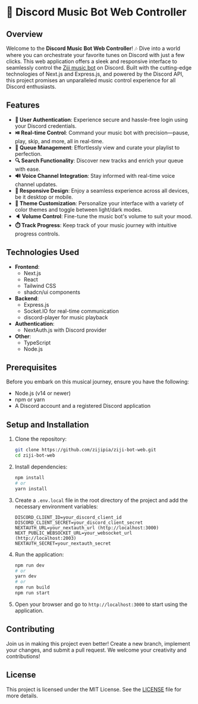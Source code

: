 # 🎵 Discord Music Bot Web Controller

## Overview

Welcome to the **Discord Music Bot Web Controller**! 🎶 Dive into a world where you can orchestrate
your favorite tunes on Discord with just a few clicks. This web application offers a sleek and
responsive interface to seamlessly control the
[Ziji music bot](https://github.com/zijipia/Ziji-bot-discord) on Discord. Built with the
cutting-edge technologies of Next.js and Express.js, and powered by the Discord API, this project
promises an unparalleled music control experience for all Discord enthusiasts.

## Features

- **🔐 User Authentication**: Experience secure and hassle-free login using your Discord
  credentials.
- **⏯️ Real-time Control**: Command your music bot with precision—pause, play, skip, and more, all
  in real-time.
- **📜 Queue Management**: Effortlessly view and curate your playlist to perfection.
- **🔍 Search Functionality**: Discover new tracks and enrich your queue with ease.
- **🔊 Voice Channel Integration**: Stay informed with real-time voice channel updates.
- **📱 Responsive Design**: Enjoy a seamless experience across all devices, be it desktop or mobile.
- **🎨 Theme Customization**: Personalize your interface with a variety of color themes and toggle
  between light/dark modes.
- **🔈 Volume Control**: Fine-tune the music bot's volume to suit your mood.
- **⏱️ Track Progress**: Keep track of your music journey with intuitive progress controls.

## Technologies Used

- **Frontend**:
  - Next.js
  - React
  - Tailwind CSS
  - shadcn/ui components
- **Backend**:
  - Express.js
  - Socket.IO for real-time communication
  - discord-player for music playback
- **Authentication**:
  - NextAuth.js with Discord provider
- **Other**:
  - TypeScript
  - Node.js

## Prerequisites

Before you embark on this musical journey, ensure you have the following:

- Node.js (v14 or newer)
- npm or yarn
- A Discord account and a registered Discord application

## Setup and Installation

1. Clone the repository:

   ```bash
   git clone https://github.com/zijipia/ziji-bot-web.git
   cd ziji-bot-web
   ```

2. Install dependencies:

   ```bash
   npm install
   # or
   yarn install
   ```

3. Create a `.env.local` file in the root directory of the project and add the necessary environment
   variables:

   ```plaintext
   DISCORD_CLIENT_ID=your_discord_client_id
   DISCORD_CLIENT_SECRET=your_discord_client_secret
   NEXTAUTH_URL=your_nextauth_url (http://localhost:3000)
   NEXT_PUBLIC_WEBSOCKET_URL=your_websocket_url (http://localhost:2003)
   NEXTAUTH_SECRET=your_nextauth_secret
   ```

4. Run the application:

   ```bash
   npm run dev
   # or
   yarn dev
   # or
   npm run build
   npm run start
   ```

5. Open your browser and go to `http://localhost:3000` to start using the application.

## Contributing

Join us in making this project even better! Create a new branch, implement your changes, and submit
a pull request. We welcome your creativity and contributions!

## License

This project is licensed under the MIT License. See the [LICENSE](LICENSE) file for more details.
